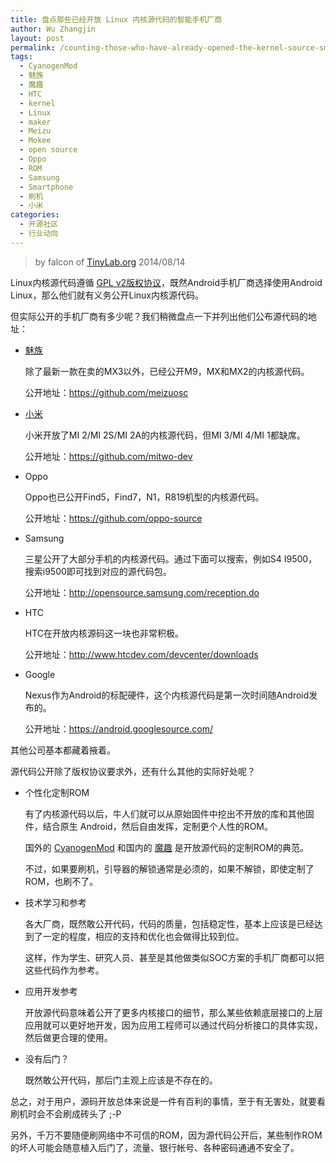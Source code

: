 ```yaml
---
title: 盘点那些已经开放 Linux 内核源代码的智能手机厂商
author: Wu Zhangjin
layout: post
permalink: /counting-those-who-have-already-opened-the-kernel-source-smartphone-maker/
tags:
  - CyanogenMod
  - 魅族
  - 魔趣
  - HTC
  - kernel
  - Linux
  - maker
  - Meizu
  - Mokee
  - open source
  - Oppo
  - ROM
  - Samsung
  - Smartphone
  - 刷机
  - 小米
categories:
  - 开源社区
  - 行业动向
---
```


> by falcon of [TinyLab.org][2]
> 2014/08/14

Linux内核源代码遵循 [GPL v2版权协议][3]，既然Android手机厂商选择使用Android Linux，那么他们就有义务公开Linux内核源代码。

但实际公开的手机厂商有多少呢？我们稍微盘点一下并列出他们公布源代码的地址：

  * [魅族][4]

    除了最新一款在卖的MX3以外，已经公开M9，MX和MX2的内核源代码。

    公开地址：<https://github.com/meizuosc>

  * [小米][5]

    小米开放了MI 2/MI 2S/MI 2A的内核源代码，但MI 3/MI 4/MI 1都缺席。

    公开地址：<https://github.com/mitwo-dev>

  * Oppo

    Oppo也已公开Find5，Find7，N1，R819机型的内核源代码。

    公开地址：<https://github.com/oppo-source>

  * Samsung

    三星公开了大部分手机的内核源代码。通过下面可以搜索，例如S4 I9500，搜索i9500即可找到对应的源代码包。

    公开地址：<http://opensource.samsung.com/reception.do>

  * HTC

    HTC在开放内核源码这一块也非常积极。

    公开地址：<http://www.htcdev.com/devcenter/downloads>

  * Google

    Nexus作为Android的标配硬件，这个内核源代码是第一次时间随Android发布的。

    公开地址：<https://android.googlesource.com/>

其他公司基本都藏着掖着。

源代码公开除了版权协议要求外，还有什么其他的实际好处呢？

  * 个性化定制ROM

    有了内核源代码以后，牛人们就可以从原始固件中挖出不开放的库和其他固件，结合原生 Android，然后自由发挥，定制更个人性的ROM。

    国外的 [CyanogenMod][6] 和国内的 [魔趣][7] 是开放源代码的定制ROM的典范。

    不过，如果要刷机，引导器的解锁通常是必须的，如果不解锁，即使定制了ROM，也刷不了。

  * 技术学习和参考

    各大厂商，既然敢公开代码，代码的质量，包括稳定性，基本上应该是已经达到了一定的程度，相应的支持和优化也会做得比较到位。

    这样，作为学生、研究人员、甚至是其他做类似SOC方案的手机厂商都可以把这些代码作为参考。

  * 应用开发参考

    开放源代码意味着公开了更多内核接口的细节，那么某些依赖底层接口的上层应用就可以更好地开发，因为应用工程师可以通过代码分析接口的具体实现，然后做更合理的使用。

  * 没有后门？

    既然敢公开代码，那后门主观上应该是不存在的。

总之，对于用户，源码开放总体来说是一件有百利的事情，至于有无害处，就要看刷机时会不会刷成砖头了 ;-P

另外，千万不要随便刷网络中不可信的ROM，因为源代码公开后，某些制作ROM的坏人可能会随意植入后门了，流量、银行帐号、各种密码通通不安全了。





 [2]: http://tinylab.org
 [3]: https://git.kernel.org/cgit/linux/kernel/git/torvalds/linux.git/plain/COPYING
 [4]: http://www.meizu.com
 [5]: http://www.mi.com
 [6]: http://www.cyanogenmod.org/
 [7]: http://www.mokeedev.com/en/
